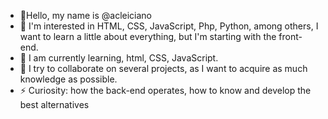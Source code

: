 - 👋Hello, my name is @acleiciano
- 👀 I'm interested in HTML, CSS, JavaScript, Php, Python, among others, I want to learn a little about everything, but I'm starting with the front-end.
- 🌱 I am currently learning, 
html, CSS, JavaScript.
- 💞️ I try to collaborate on several projects, as I want to acquire as much knowledge as possible.
- ⚡ Curiosity: how the back-end operates, how to know and develop the best alternatives
<!---
acleiciano/acleiciano is a ✨ special ✨ repository because its `README.md` (this file) appears on your GitHub profile.
You can click the Preview link to take a look at your changes.
--->
